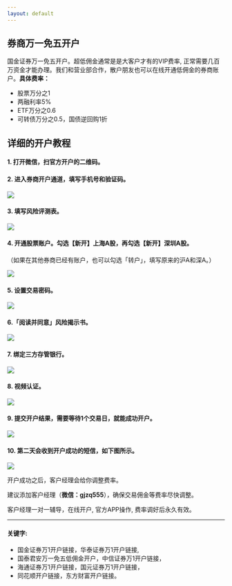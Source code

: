 ```yaml
---
layout: default
---
```


## 券商万一免五开户

国金证券万一免五开户。超低佣金通常是是大客户才有的VIP费率, 正常需要几百万资金才能办理。我们和营业部合作，散户朋友也可以在线开通低佣金的券商账户。**具体费率：**
- 股票万分之1
- 两融利率5%
- ETF万分之0.6
- 可转债万分之0.5，国债逆回购1折

## 详细的开户教程

#### 1. 打开微信，扫官方开户的二维码。

#### 2. 进入券商开户通道，填写手机号和验证码。

![](https://pic.imgdb.cn/item/65b286ce871b83018acf06c3.jpg)

#### 3. 填写风险评测表。

![](https://pic.imgdb.cn/item/65b285d8871b83018acb1352.jpg)

#### 4. 开通股票账户。勾选【新开】上海A股，再勾选【新开】深圳A股。

（如果在其他券商已经有账户，也可以勾选「转户」，填写原来的沪A和深A。）

![](https://pic.imgdb.cn/item/65b28622871b83018acc421d.jpg)

#### 5. 设置交易密码。

![](https://pic.imgdb.cn/item/65b27f4c871b83018aacf965.jpg)

#### 6.「阅读并同意」风险揭示书。

![](https://pic.imgdb.cn/item/65b27f4c871b83018aacf8d0.jpg)

#### 7. 绑定三方存管银行。

![](https://pic.imgdb.cn/item/65b27f4d871b83018aacfa13.jpg)

#### 8. 视频认证。

![](https://pic.imgdb.cn/item/65b281b5871b83018ab8173b.jpg)

#### 9. 提交开户结果，需要等待1个交易日，就能成功开户。

![](https://pic.imgdb.cn/item/65b281b4871b83018ab81666.jpg)

#### 10. 第二天会收到开户成功的短信，如下图所示。

![](https://pic.imgdb.cn/item/65b281b4871b83018ab814e0.jpg)

开户成功之后，客户经理会给你调整费率。  

建议添加客户经理（**微信：gjzq555**），确保交易佣金等费率尽快调整。   

客户经理一对一辅导，在线开户, 官方APP操作, 费率调好后永久有效。   

---

#### 关键字: 
- 国金证券万1开户链接，华泰证券万1开户链接,    
- 国泰君安万一免五低佣金开户，中信证券万1开户链接，   
- 海通证券万1开户链接，国元证券万1开户链接，  
- 同花顺开户链接，东方财富开户链接。  
